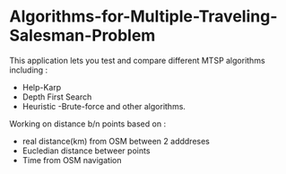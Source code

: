 # Algorithms-for-Multiple-Traveling-Salesman-Problem

This application lets you test and compare different MTSP algorithms including  : 
- Help-Karp
- Depth First Search
- Heuristic
-Brute-force and other algorithms.

Working on distance b/n points based on :  
- real distance(km) from OSM between 2 adddreses
- Eucledian distance betweer points 
- Time from OSM navigation
